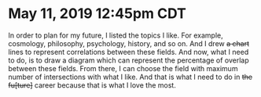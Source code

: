 # May 11, 2019 12:45pm CDT

In order to plan for my future, I listed the topics I like. For example, 
cosmology, philosophy, psychology, history, and so on. And I drew ~~a chart~~ lines
to represent correlations between these fields. And now, what I need to do, 
is to draw a diagram which can represent the percentage of overlap between 
these fields. From there, I can choose the field with maximum number of intersections
with what I like. And that is what I need to do in ~~the fu[ture]~~ career because 
that is what I love the most.
